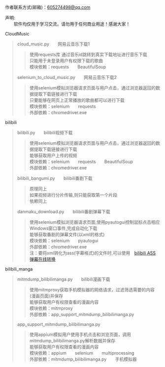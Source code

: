 作者联系方式(邮箱)：605274498@qq.com <br>

声明: <br>
　　软件均仅用于学习交流，请勿用于任何商业用途！感谢大家！<br>

CloudMusic<br>
>cloud_music.py　　网易云音乐下载1<br>
>
>>使用requests库 通过音乐id跳转到真实下载地址进行音乐下载 <br>
>>只能用于未登录用户有权限下载的歌曲 <br>
>>模块依赖：requests　　BeautifulSoup <br>
>>
>
>selenium_to_cloud_music.py　　网易云音乐下载2 <br>
>
>>使用selenium模拟浏览器请求页面与用户点击，通过浏览器返回的数据提取下载链接进行下载 <br>
>>只要能够在网页上正常播放的歌曲都可以进行下载 <br>
>>模块依赖：selenium　　requests <br>
>>外部依赖：chromedriver.exe <br>
>>
>
bilibili <br>
>bilibili.py　　bilibili视频下载<br>
>
>>使用selenium模拟浏览器请求页面与用户点击，通过浏览器返回的数据提取下载链接进行下载 <br>
>>能够获取用户上传的视频<br>
>>模块依赖：selenium　　requests　　BeautifulSoup<br>
>>外部依赖：chromedriver.exe <br>
>>
>
>bilibili_bangumi.py　　bilibili番剧下载<br>
>
>>原理同上<br>
>>如果视频进行分片传输,则只能获取第一个片段<br>
>>依赖同上<br>
>>
>
>danmaku_download.py　　bilibili番剧弹幕下载<br>
>
>>使用selenium模拟浏览器请求页面,使用pyautogui控制鼠标点击相应Windows窗口事件,完成自动化下载 <br>
>>能够获取番剧的弹幕文件(以xml的格式) <br>
>>模块依赖：selenium　　pyautogui<br>
>>外部依赖：chromedriver.exe <br>
>>注：要将xml转化为ass(字幕格式)的文件时,可以使用　[bilibili ASS 弹幕在线转换](https://tiansh.github.io/us-danmaku/bilibili/) <br>
>>
>
bilibili_manga <br>
>mitmdump_bilibilimanga.py　　bilibili漫画下载 <br>
>
>>使用mitmproxy获取手机模拟器的网络请求，过滤筛选需要的内容(漫画页面)并保存 <br>
>>能够获取用户有权限查看的漫画内容 <br>
>>模块依赖：mitmproxy <br>
>>外部依赖：app_support_mitmdump_bilibilimanga.py <br>
>>
>
>app_support_mitmdump_bilibilimanga.py <br>
>
>>使用appium模拟用户使用手机点击和浏览页面，调用mitmdump_bilibilimanga.py解析数据并保存 <br>
>>能够获取用户有权限查看的漫画内容 <br>
>>模块依赖：appium　　selenium　　multiprocessing <br>
>>外部依赖：mitmdump_bilibilimanga.py　　手机模拟器 <br>
>>
>